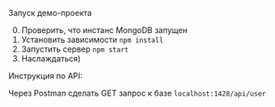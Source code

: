 Запуск демо-проекта

0. Проверить, что инстанс MongoDB запущен
1. Установить зависимости
```npm install```
2. Запустить сервер
```npm start```
3. Наслаждаться)

Инструкция по API:


Через Postman сделать GET запрос к базе
```localhost:1428/api/user```
